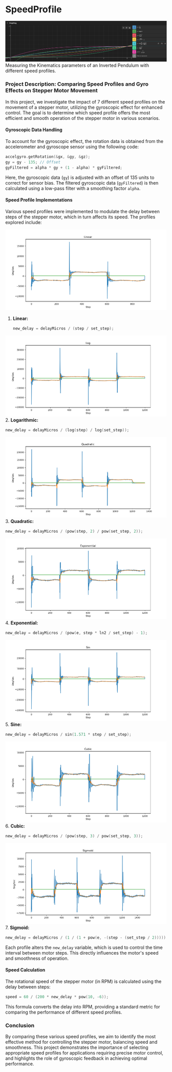 # SpeedProfile
![image info](assets/img/Graph.png)
Measuring the Kinematics parameters of an Inverted Pendulum with different speed profiles. 

### Project Description: Comparing Speed Profiles and Gyro Effects on Stepper Motor Movement

In this project, we investigate the impact of 7 different speed profiles on the movement of a stepper motor, utilizing the gyroscopic effect for enhanced control. The goal is to determine which speed profile offers the most efficient and smooth operation of the stepper motor in various scenarios. 

#### Gyroscopic Data Handling
To account for the gyroscopic effect, the rotation data is obtained from the accelerometer and gyroscope sensor using the following code:

```cpp
accelgyro.getRotation(&gx, &gy, &gz);
gy = gy - 135; // Offset
gyFiltered = alpha * gy + (1 - alpha) * gyFiltered;
```

Here, the gyroscopic data (`gy`) is adjusted with an offset of 135 units to correct for sensor bias. The filtered gyroscopic data (`gyFiltered`) is then calculated using a low-pass filter with a smoothing factor `alpha`.

#### Speed Profile Implementations
Various speed profiles were implemented to modulate the delay between steps of the stepper motor, which in turn affects its speed. The profiles explored include:

![image info](assets/plt/Linear.png)
1. **Linear:**
   ```cpp
   new_delay = delayMicros / (step / set_step);
   ```

![image info](assets/plt/Log.png)
2. **Logarithmic:**
   ```cpp
   new_delay = delayMicros / (log(step) / log(set_step));
   ```

![image info](assets/plt/Quadratic.png)
3. **Quadratic:**
   ```cpp
   new_delay = delayMicros / (pow(step, 2) / pow(set_step, 2));
   ```

![image info](assets/plt/Exponential.png)
4. **Exponential:**
   ```cpp
   new_delay = delayMicros / (pow(e, step * ln2 / set_step) - 1);
   ```

![image info](assets/plt/Sin.png)
5. **Sine:**
   ```cpp
   new_delay = delayMicros / sin(1.571 * step / set_step);
   ```
![image info](assets/plt/Cubic.png)
6. **Cubic:**
   ```cpp
   new_delay = delayMicros / (pow(step, 3) / pow(set_step, 3));
   ```

![image info](assets/plt/Sigmoid.png)
7. **Sigmoid:**
   ```cpp
   new_delay = delayMicros / (1 / (1 + pow(e, -(step - (set_step / 2)))));
   ```

Each profile alters the `new_delay` variable, which is used to control the time interval between motor steps. This directly influences the motor's speed and smoothness of operation.

#### Speed Calculation
The rotational speed of the stepper motor (in RPM) is calculated using the delay between steps:

```cpp
speed = 60 / (200 * new_delay * pow(10, -6));
```

This formula converts the delay into RPM, providing a standard metric for comparing the performance of different speed profiles.

### Conclusion
By comparing these various speed profiles, we aim to identify the most effective method for controlling the stepper motor, balancing speed and smoothness. This project demonstrates the importance of selecting appropriate speed profiles for applications requiring precise motor control, and highlights the role of gyroscopic feedback in achieving optimal performance.
